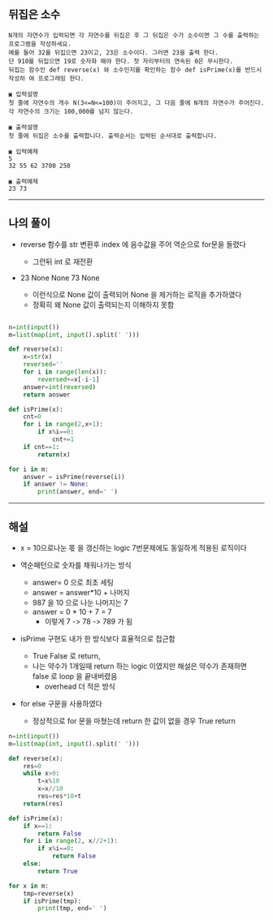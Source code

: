 ## 뒤집은 소수

```
N개의 자연수가 입력되면 각 자연수를 뒤집은 후 그 뒤집은 수가 소수이면 그 수를 출력하는 프로그램을 작성하세요. 
예를 들어 32를 뒤집으면 23이고, 23은 소수이다. 그러면 23을 출력 한다. 
단 910를 뒤집으면 19로 숫자화 해야 한다. 첫 자리부터의 연속된 0은 무시한다.
뒤집는 함수인 def reverse(x) 와 소수인지를 확인하는 함수 def isPrime(x)를 반드시 작성하 여 프로그래밍 한다.

▣ 입력설명
첫 줄에 자연수의 개수 N(3<=N<=100)이 주어지고, 그 다음 줄에 N개의 자연수가 주어진다. 각 자연수의 크기는 100,000를 넘지 않는다.

▣ 출력설명
첫 줄에 뒤집은 소수를 출력합니다. 출력순서는 입력된 순서대로 출력합니다.

▣ 입력예제 
5
32 55 62 3700 250

▣ 출력예제 
23 73
```
---

## 나의 풀이

- reverse 함수를 str 변환후 index 에 음수값을 주어 역순으로 for문을 돌렸다 
  - 그런뒤 int 로 재전환

- 23 None None 73 None 
  - 이런식으로 None 값이 출력되어 None 을 제거하는 로직을 추가하였다
  - 정확히 왜 None 값이 출력되는지 이해하지 못함
 
```py

n=int(input())
m=list(map(int, input().split(' ')))

def reverse(x):
    x=str(x)
    reversed=''
    for i in range(len(x)):
        reversed+=x[-i-1]
    answer=int(reversed)
    return answer

def isPrime(x):
    cnt=0
    for i in range(2,x+1):
        if x%i==0:
            cnt+=1
    if cnt==1:
        return(x)

for i in m:
    answer = isPrime(reverse(i))
    if answer != None:
        print(answer, end=' ')
```


---
## 해설

- x = 10으로나눈 몫 을 갱신하는 logic 7번문제에도 동일하게 적용된 로직이다
- 역순패턴으로 숫자를 채워나가는 방식
  - answer= 0 으로 최초 세팅
  - answer = answer*10 + 나머지
  - 987 을 10 으로 나눈 나머지는 7
  - answer = 0 * 10 + 7   = 7
    - 이렇게 7 -> 78 -> 789 가 됨


- isPrime 구현도 내가 한 방식보다 효율적으로 접근함
  - True False 로 return,
  - 나는 약수가 1개일때 return 하는 logic 이였지만 해설은 약수가 존재하면 false 로 loop 을 끝내버렸음
    - overhead 더 적은 방식
- for else 구문을 사용하였다
  - 정상적으로 for 문을 마쳤는데 return 한 값이 없을 경우 True return

```py
n=int(input())
m=list(map(int, input().split(' ')))

def reverse(x):
    res=0
    while x>0:
        t=x%10
        x=x//10
        res=res*10+t
    return(res)

def isPrime(x):
    if x==1:
        return False
    for i in range(2, x//2+1):
        if x%i==0:
            return False
    else:
        return True

for x in m:
    tmp=reverse(x)
    if isPrime(tmp):
        print(tmp, end=' ')
```     